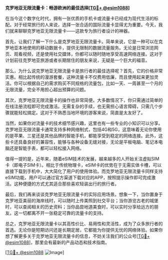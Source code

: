 **克罗地亚无限流量卡：畅游欧洲的最佳选择[[TG💪+ @esim1088](https://t.me/s/esim1088)]**

在当今这个数字化时代，拥有一张优质的手机卡或流量卡已经成为现代生活的标配。对于经常旅行的人来说，选择一张合适的国际流量卡显得尤为重要。今天，我们就来聊聊克罗地亚无限流量卡——这款专为旅行者设计的神器。

首先，让我们了解一下什么是克罗地亚无限流量卡。简单来说，它是一种可以在克罗地亚本地使用的移动数据卡，提供无限制的数据流量服务。无论是日常浏览网页、观看视频，还是使用社交媒体，你都可以随时随地享受高速网络连接。这对于计划前往克罗地亚旅游或者长期居住的朋友来说，无疑是一个巨大的福音。

那么，为什么说克罗地亚无限流量卡是旅行者的最佳选择呢？首先，它的价格非常实惠。相比起传统的漫游套餐，这种流量卡不仅费用低廉，而且使用起来更加灵活。你可以根据自己的需求购买不同规格的流量包，比如一天、一周甚至一个月的无限流量，完全不用担心超出预算的问题。

其次，克罗地亚无限流量卡的操作也非常简便。大多数情况下，你只需通过简单的在线注册流程即可完成激活。无需复杂的手续，也无需担心语言障碍，只需几个步骤就能轻松搞定。这对于不熟悉当地环境的游客来说，简直是太友好了。

当然，如果你对流量卡的技术细节感兴趣，这里也有一些专业的小知识可以分享。克罗地亚无限流量卡通常支持多种网络制式，包括4G和5G，这意味着无论你使用的是苹果、三星还是其他品牌的智能手机，都能享受到稳定的网络连接。此外，这些卡还具备良好的兼容性，能够与各种设备无缝对接，无论是平板电脑、笔记本电脑还是智能手表，都可以轻松接入网络。

值得一提的是，近年来，随着eSIM技术的发展，越来越多的人开始关注虚拟SIM卡（即电子SIM卡）。相比于传统物理卡，eSIM卡的优势在于无需实体卡槽，可以直接下载到手机中，大大简化了用户的使用体验。而克罗地亚无限流量卡同样支持eSIM功能，用户可以通过官方渠道下载对应的APP，按照提示操作即可完成激活。这种便捷的方式尤其适合那些喜欢轻装出行的旅行者。

最后，我们再来谈谈克罗地亚无限流量卡的实际应用场景。想象一下，当你置身于克罗地亚美丽的海岸线时，可以随时上传美照到社交平台；当你游览古老的城堡时，可以查阅相关的历史资料；当你品尝地道美食时，可以实时分享给远方的朋友。这一切都离不开一张稳定可靠的流量卡的支持。

总之，克罗地亚无限流量卡以其高性价比、易用性和灵活性，成为了众多旅行者的首选。无论你是短期访问还是长期定居，它都能为你提供无忧的网络体验。如果你想了解更多关于克罗地亚无限流量卡的信息，不妨关注我们的公众号[[TG💪+ @esim1088](https://t.me/s/esim1088)]，那里会有最新的产品动态和技术指南。

[[TG💪+ @esim1088](https://t.me/s/esim1088) ![Image](https://i.postimg.cc/4NQfJmqS/Snipaste-2025-05-13-00-14-12.png)]